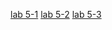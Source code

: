 [lab 5-1](https://github.com/3041814135/3041814135.github.io/blob/master/5-1/smile.html)
[lab 5-2](https://github.com/3041814135/3041814135.github.io/blob/master/5-2/index.html)
[lab 5-3](https://github.com/3041814135/3041814135.github.io/blob/master/5-3/index2.html)
